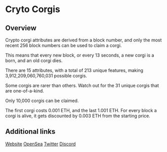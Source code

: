 # Cryto Corgis

## Overview
Crypto corgi attributes are derived from a block number, and only the most recent 256 block numbers can be used to claim a corgi.

This means that every new block, or every 13 seconds, a new corgi is a born, and an old corgi dies.

There are 15 attributes, with a total of 213 unique features, making 3,912,209,060,760,031 possible corgis.

Some corgis are rarer than others. Watch out for the 31 unique corgis that are one-of-a-kind.

Only 10,000 corgis can be claimed.

The first corgi costs 0.001 ETH, and the last 1.001 ETH. For every block a corgi is alive, it gets discounted by 0.003 ETH from the starting price.

## Additional links
[Website](https://cryptocorgis.co/)
[OpenSea](https://opensea.io/collection/crypto-corgis)
[Twitter](https://twitter.com/crypto_corgis)
[Discord](https://discord.com/invite/tNeTcxM3b8)